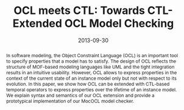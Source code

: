 ---
abstract: In software modeling, the Object Constraint Language (OCL) is an important
  tool to specify properties that a model has to satisfy. The design of OCL reflects
  the structure of MOF-based modeling languages like UML and the tight integration
  results in an intuitive usability. However, OCL allows to express properties in
  the context of the current state of an instance model only but not with respect
  to its evolution.  In this paper, we show how OCL can be extended with CTL-based
  temporal operators to express properties over the lifetime of an instance model.
  We explain syntax and semantics of our OCL extension and provide a prototypical
  implementation of our MocOCL model checker.
authors:
- Robert Bill
- Sebastian Gabmeyer
- Petra Kaufmann
- Martina Seidl
date: '2013-09-30'
featured: false
links:
- name: Publik
  url: https://publik.tuwien.ac.at/showentry.php?ID=221651&lang=2
publication: 'Vortrag: 13th International Workshop on OCL, Model Constraint and Query
  Languages (OCL 2013), Miami, USA; 30.09.2013; in: "Proceedings of the MODELS 2013
  OCL Workshop", CEUR Workshop Proceedings, Vol-1092 (2013), ISSN: 1613-0073; S. 13
  - 22'
publication_types:
- '1'
publishDate: '2013-09-30'
title: 'OCL meets CTL: Towards CTL-Extended OCL Model Checking'
url_pdf: http://publik.tuwien.ac.at/files/PubDat_221651.pdf
---